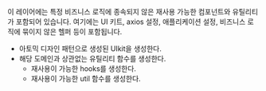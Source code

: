 이 레이어에는 특정 비즈니스 로직에 종속되지 않은 재사용 가능한 컴포넌트와 유틸리티가 포함되어 있습니다.
여기에는 UI 키트, axios 설정, 애플리케이션 설정, 비즈니스 로직에 묶이지 않은 헬퍼 등이 포함됩니다.

- 아토믹 디자인 패턴으로 생성된 UIkit을 생성한다.
- 해당 도메인과 상관없는 유틸리티 함수를 생성한다.
    - 재사용이 가능한 hooks를 생성한다.
    - 재사용이 가능한 util 함수를 생성한다.
